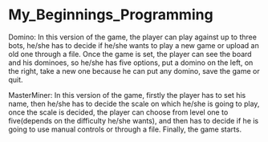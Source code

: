 # My_Beginnings_Programming

Domino: In this version of the game, the player can play against up to three bots, he/she has to decide if he/she wants to play a new game or upload an old one through a file.
Once the game is set, the player can see the board and his dominoes, so he/she has five options, put a domino on the left, on the right, take a new one because he can put any 
domino, save the game or quit.


MasterMiner: In this version of the game, firstly the player has to set his name, then he/she has to decide the scale on which he/she is going to play, once the scale is decided,
the player can choose from level one to five(depends on the difficulty he/she wants), and then has to decide if he is going to use manual controls or through a file. Finally, the
game starts.
